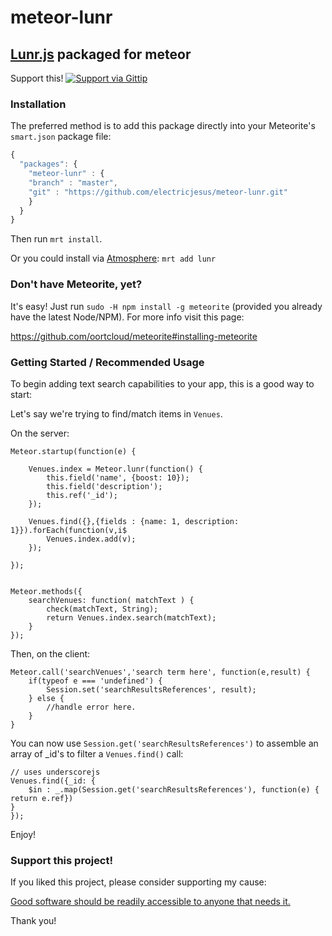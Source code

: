 meteor-lunr
===========

[Lunr.js](http://lunrjs.com) packaged for meteor
----------------------------------------------------

Support this! [![Support via Gittip](https://raw.github.com/gittip/www.gittip.com/master/www/assets/gittip.png)](https://www.gittip.com/electricjesus/)


### Installation

The preferred method is to add this package directly into your Meteorite's `smart.json` package file:

```javascript
{
  "packages": {
    "meteor-lunr" : { 
	"branch" : "master",
	"git" : "https://github.com/electricjesus/meteor-lunr.git"
    }
  }
}
```

Then run `mrt install`.

Or you could install via [Atmosphere](http://atmosphere.meteor.com/): `mrt add lunr`

### Don't have Meteorite, yet?

It's easy! Just run `sudo -H npm install -g meteorite` (provided you already have the latest Node/NPM). For more info visit this page:

https://github.com/oortcloud/meteorite#installing-meteorite

### Getting Started / Recommended Usage

To begin adding text search capabilities to your app, this is a good way to start:

Let's say we're trying to find/match items in `Venues`.

On the server:

    Meteor.startup(function(e) {

        Venues.index = Meteor.lunr(function() {
            this.field('name', {boost: 10});
            this.field('description');
            this.ref('_id');
        });

        Venues.find({},{fields : {name: 1, description: 1}}).forEach(function(v,i$
            Venues.index.add(v);
        });

    });


    Meteor.methods({
        searchVenues: function( matchText ) {
            check(matchText, String);
            return Venues.index.search(matchText);
        }
    });


Then, on the client:

    Meteor.call('searchVenues','search term here', function(e,result) {
        if(typeof e === 'undefined') {
            Session.set('searchResultsReferences', result);
        } else {
            //handle error here.
        }
    }

You can now use `Session.get('searchResultsReferences')` to assemble an array of _id's to filter a `Venues.find()` call:


    // uses underscorejs
    Venues.find({_id: {
	    $in : _.map(Session.get('searchResultsReferences'), function(e) { return e.ref})
	}
    });


Enjoy!


### Support this project!

If you liked this project, please consider supporting my cause:

[Good software should be readily accessible to anyone that needs it.](https://www.gittip.com/electricjesus/)

Thank you!
